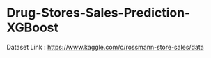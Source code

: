 # Drug-Stores-Sales-Prediction-XGBoost

Dataset Link : https://www.kaggle.com/c/rossmann-store-sales/data